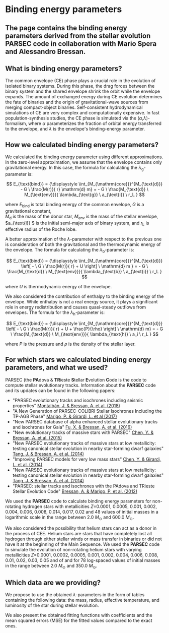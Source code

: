 # Binding energy parameters 
## The page contains the binding energy parameters derived from the stellar evolution PARSEC code in collaboration with Mario Spera and Alessandro Bressan.

## What is binding energy parameters?

The common envelope (CE) phase plays a crucial role in the evolution of isolated binary systems. During this phase, the drag forces between the binary system and the shared envelope shrink the orbit while the envelope expands. The amount of exchanged energy during CE evolution determines the fate of binaries and the origin of gravitational-wave sources from merging compact-object binaries.
Self-consistent hydrodynamical simulations of CE are very complex and computationally expensive. In fast population-synthesis studies, the CE phase is simulated via the ($\alpha$,$\lambda$)-formalism, where $\alpha$ parameterizes the fraction of orbital energy transferred to the envelope, and $\lambda$ is the envelope's binding-energy parameter.

## How we calculated binding energy parameters?

We calculated the binding energy parameter using different approximations. 
In the zero-level approximation, we  assume that the envelope contains only gravitational energy.
In this case, the formula for calculating the $\lambda_{\text{g}}$-parameter is: 

$$ E_{\text{bind}} =  {\displaystyle \int_{M_{\mathrm{core}}}^{M_{\text{d}}}  - G \ \frac{M(r)}{ r} \mathrm{d} m} = - G  \ \frac{M_{\text{d}} \ M_{\text{env}}}{ \lambda_{\text{g}} \ a_{\text{i}} \ r_L } $$

where $E_{\text{bind}}$ is total binding energy of the common envelope, $G$ is a gravitational constant,  
$M_{\mathrm{d}}$  is the mass of the donor star,   $M_{\mathrm{env}}$ is the mass of the stellar envelope, $a_{\text{i}} $ is the initial semi-major axis of binary system, and  $r_{\text{L}}$ is effective radius of the Roche lobe. 


A better approximation of the $\lambda$-parameter with respect to the previous one is consideration of both the gravitational and the thermodynamic energy of the envelope.
The formula for calculating the $\lambda_{\text{b}}$-parameter is:

$$ E_{\text{bind}} = {\displaystyle \int_{M_{\mathrm{core}}}^{M_{\text{d}}} \left[ - \ G \  \frac{M(r)}{ r}  + U \right] \ \mathrm{d} m } = - G \ \frac{M_{\text{d}} \ M_{\text{env}}}{ \lambda_{\text{b}} \ a_{\text{i}} \ r_L } $$

where $U$ is thermodynamic energy of the envelope.

We also considered the contribution of enthalpy to the binding energy of the envelope. While enthalpy is not a real energy source, it plays a significant role in energy redistribution and causes quasi-steady outflows from envelopes. 
The formula for the $\lambda_{\text{h}}$-parameter is:

$$ E_{\text{bind}} = {\displaystyle \int_{M_{\mathrm{core}}}^{M_{\text{d}}} \left[ - \ G \ \frac{M(r)}{ r}  + U + \frac{P}{\rho} \right] \ \mathrm{d} m} = - G \ \frac{M_{\text{d}} \ M_{\text{env}}}{ \lambda_{\text{h}} \  a_i \ r_L } $$

where $P$ is the pressure  and $\rho$  is the density of the stellar layer.

## For which stars we calculated binding energy parameters, and what we used?

PARSEC (the  **PA**dova \&  **TR**ieste **S**tellar  **E**volution **C**ode is the code to compute stellar evolutionary tracks.
Information about the **PARSEC** code and its updates can be found in the following papers:
- "PARSEC evolutionary tracks and isochrones including seismic properties"  [Montalbán, J. & Bressan, A. et al. (2018)](https://ui.adsabs.harvard.edu/abs/2018IAUS..334..343M/abstract)
- "A New Generation of PARSEC-COLIBRI Stellar Isochrones Including the TP-AGB Phase" [Marigo, P. &  Girardi, L. et al (2017)](https://ui.adsabs.harvard.edu/abs/2017ApJ...835...77M/abstract)
- "New PARSEC database of alpha enhanced stellar evolutionary tracks and isochrones for Gaia" [Fu, X. & Bressan, A. et al. (2016)](https://ui.adsabs.harvard.edu/abs/2016IAUFM..29B.144F/abstract)
- "New evolutionary tracks of massive stars with PARSEC" [Chen, Y. & Bressan, A. et al. (2015)](https://ui.adsabs.harvard.edu/abs/2015IAUGA..2257534C/abstract)
- "New PARSEC evolutionary tracks of massive stars at low metallicity: testing canonical stellar evolution in nearby star-forming dwarf galaxies" [Tang, J. &  Bressan, A. et al. (2014)](https://ui.adsabs.harvard.edu/abs/2014MNRAS.445.4287T/abstract)
- "Improving PARSEC models for very low mass stars" [Chen, Y. & Girardi, L. et al. (2014)](https://ui.adsabs.harvard.edu/abs/2014MNRAS.444.2525C/abstract)
- "New PARSEC evolutionary tracks of massive stars at low metallicity: testing canonical stellar evolution in nearby star-forming dwarf galaxies" [Tang, J. & Bressan, A. et al. (2014)](https://ui.adsabs.harvard.edu/abs/2014MNRAS.445.4287T/abstract)
- "PARSEC: stellar tracks and isochrones with the PAdova and TRieste Stellar Evolution Code" [Bressan, A. & Marigo, P. et al. (2012)](https://ui.adsabs.harvard.edu/abs/2012MNRAS.427..127B/abstract)

We used the **PARSEC** code to calculate binding energy parameters for non-rotating hydrogen stars with metallicities $Z$=0.0001, 0.0005, 0.001, 0.002, 0.004, 0.006, 0.008, 0.014, 0.017, 0.02 and  48 values of initial masses in a logarithmic scale in the range between 2.0 $M_{\odot}$ and 600.0 $M_{\odot}$.

We also considered the possibility that helium stars can act as a donor in the process of CEE.
Helium stars are stars that have completely lost all hydrogen  through either stellar winds or mass transfer in binaries or did not have it at the beginning of the Main Sequence. We used the **PARSEC** code to simulate the evolution of non-rotating helium stars with varying metallicities $Z$=0.0001, 0.0002, 0.0005, 0.001, 0.002, 0.004, 0.006, 0.008, 0.01, 0.02, 0.03, 0.05 and of
and  for  78 log-spaced  values of initial masses in the range between 2.0 $M_{\odot}$ and 350.0 $M_{\odot}$. 

## Which data are we providing?

We propose to use the obtained $\lambda$-parameters in the form of tables containing the following data: the mass, radius, effective temperature, and luminosity of the star during stellar evolution.

We also present the obtained fitting functions with coefficients and the mean squared errors  (MSE) for the fitted values compared to the exact ones.



